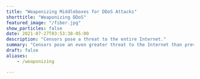 ```yaml
---
title: "Weaponizing Middleboxes for DDoS Attacks"
shorttitle: "Weaponizing DDoS"
featured_image: "/fiber.jpg"
show_particles: false
date: 2021-07-27T03:53:38-05:00
description: "Censors pose a threat to the entire Internet."
summary: "Censors pose an even greater threat to the Internet than previously understood. We demonstrate an off-path attack that exploits _residual censorship_, a feature by which a censor continues blocking traffic between two end-hosts for some time after a censorship event. Our attack sends spoofed packets with censored content, keeping two victim end-hosts separated by a censor from being able to communicate with one another. This attack allows anyone to weaponize censorship infrastructure to perform their own blocking."
draft: false
aliases:
    - /weaponizing

---
```


